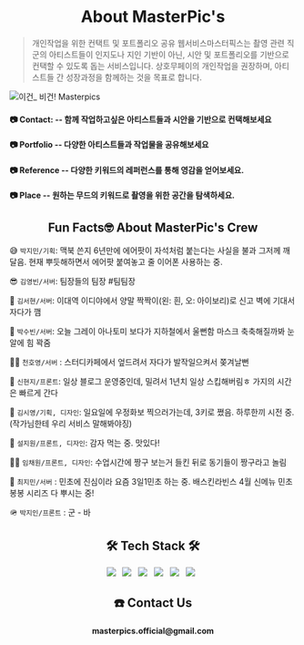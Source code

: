 <h1 align="center"><b> About MasterPic's</b></h1>

> 개인작업을 위한 컨택트 및 포트폴리오 공유 웹서비스마스터픽스는 촬영 관련 직군의 아티스트들이 인지도나 지인 기반이 아닌, 시안 및 포트폴리오를 기반으로 컨택할 수 있도록 돕는 서비스입니다. 상호무페이의 개인작업을 권장하며, 아티스트들 간 성장과정을 함께하는 것을 목표로 합니다.

![이건_ 비건!   Masterpics](https://user-images.githubusercontent.com/57657135/118970754-8c562700-b9a9-11eb-8010-27e37061901c.png)

#### 📷 **Contact:** -- 함께 작업하고싶은 아티스트들과 시안을 기반으로 컨택해보세요

#### 📷 **Portfolio** -- 다양한 아티스트들과 작업물을 공유해보세요

#### 📷 **Reference** -- 다양한 키워드의 레퍼런스를 통해 영감을 얻어보세요.

#### 📷 **Place** -- 원하는 무드의 키워드로 촬영을 위한 공간을 탐색하세요.

<h2 align="center"><b>Fun Facts🤓 About MasterPic's Crew</b></h2>

😅 `박지민/기획`: 맥북 쓴지 6년만에 에어팟이 자석처럼 붙는다는 사실을 불과 그저께 깨달음. 현재 뿌듯해하면서 에어팟 붙여놓고 줄 이어폰 사용하는 중.

😎 `김영빈/서버`: 팀장들의 팀장 #팀팀장

🧦 `김서현/서버`: 이대역 이디야에서 양말 짝짝이(왼: 흰, 오: 아이보리)로 신고 벽에 기대서 자다가 깸

🤪 `박수빈/서버`: 오늘 그레이 아나토미 보다가 지하철에서 울뻔함 마스크 축축해질까봐 눈알에 힘 꽉줌

🤦‍♂️ `천호영/서버` : 스터디카페에서 엎드려서 자다가 발작일으켜서 쫒겨날뻔

🍆 `신현지/프론트`: 일상 블로그 운영중인데, 밀려서 1년치 일상 스킵해버림ㅎ 가지의 시간은 빠르게 간다

🤩 `김시영/기획, 디자인`: 일요일에 우정화보 찍으러가는데, 3키로 쪘음. 하루한끼 시전 중. (작가님한테 우리 서비스 말해봐야징)

🥔 `설지원/프론트, 디자인`: 감자 먹는 중. 맛있다!

🤦‍♂️ `임채원/프론트, 디자인`: 수업시간에 짱구 보는거 들킨 뒤로 동기들이 짱구라고 놀림

🍭 `최지민/서버` : 민초에 진심이라 요즘 3일1민초 하는 중. 배스킨라빈스 4월 신메뉴 민초 봉봉 시리즈 다 뿌시는 중!

🪖 `박지인/프론트` : 군 - 바

<h2 align="center"><b>🛠 Tech Stack 🛠</b></h2>

<p align="center">
<img src="https://img.shields.io/badge/HTML5-E34F26?style=flat-square&logo=HTML5&logoColor=white"/></a> &nbsp
<img src="https://img.shields.io/badge/CSS3-1572B6?style=flat-square&logo=CSS3&logoColor=white"/></a> &nbsp
<img src="https://img.shields.io/badge/JavaScript-F7DF1E?style=flat-square&logo=JavaScript&logoColor=white"/></a> &nbsp
<img src="https://img.shields.io/badge/Django-092E20?style=flat-square&logo=Django&logoColor=white"/></a> &nbsp
<img src="https://img.shields.io/badge/React-61DAFB?style=flat-square&logo=React&logoColor=white"/></a> &nbsp 
<img src="https://img.shields.io/badge/Amazon AWS-232F3E?style=flat-square&logo=Amazon%20AWS&logoColor=white"/></a> &nbsp </p>





<h2 align="center"><b>☎️ Contact Us</b></h2>

<h4 align="center"><b>masterpics.official@gmail.com</b> </h4>

